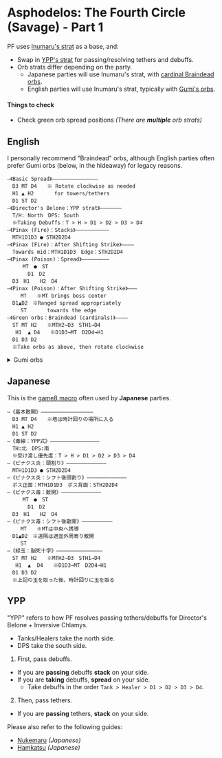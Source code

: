 # Asphodelos: The Fourth Circle (Savage) - Part 1

PF uses [Inumaru's strat](https://www.youtube.com/watch?v=LtrXblj9mJo) as a base, and:

- Swap in [YPP's strat](#ypp) for passing/resolving tethers and debuffs.
- Orb strats differ depending on the party.
    - Japanese parties will use Inumaru's strat, with [cardinal Braindead orbs](https://youtu.be/wq3lMm5Osu0?t=437).
    - English parties will use Inumaru's strat, typically with [Gumi's orbs](https://clips.twitch.tv/HedonisticLitigiousEyeballKippa-DwseFBSlll7XJjC1).

#### Things to check

- Check green orb spread positions *(There are **multiple** orb strats)*

## English
I personally recommend "Braindead" orbs, although English parties often prefer Gumi orbs (below, in the hideaway) for legacy reasons.
```text
―《Basic Spread》―――――――――――――――
　D3 MT D4　　※ Rotate clockwise as needed
　H1 ▲ H2　　　　for towers/tethers
　D1 ST D2
―《Director's Belone：YPP strat》―――――――
　T/H: North　DPS: South
　※Taking Debuffs：T > H > D1 > D2 > D3 > D4
―《Pinax (Fire)：Stacks》―――――――――――
　MTH1D1D3 ● STH2D2D4
―《Pinax (Fire)：After Shifting Strike》――――
　Towards mid：MTH1D1D3　Edge：STH2D2D4
―《Pinax (Poison)：Spread》―――――――――
　　　MT　●　ST
　　　　D1　D2
　D3　H1　　H2　D4
―《Pinax (Poison)：After Shifting Strike》―――
　　 MT　　※MT brings boss center
　D1▲D2　※Ranged spread appropriately
　　 ST　　　　towards the edge
―《Green orbs：Braindead (cardinals)》――――
　ST MT H2　　※MTH2→D3　STH1→D4
　 H1  ▲ D4　　※D1D3→MT　D2D4→H1
　D1 D3 D2
　※Take orbs as above, then rotate clockwise
```

<details>
  <summary>Gumi orbs</summary>

  ```text
  ―《Basic Spread》―――――――――――――――
  　D3 MT D4　　※ Rotate clockwise as needed
  　H1 ▲ H2　　　　for towers/tethers
  　D1 ST D2
  ―《Director's Belone：YPP strat》―――――――
  　T/H: North　DPS: South
  　※Taking Debuffs：T > H > D1 > D2 > D3 > D4
  ―《Pinax (Fire)：Stacks》―――――――――――
  　MTH1D1D3 ● STH2D2D4
  ―《Pinax (Fire)：After Shifting Strike》――――
  　Towards mid：MTH1D1D3　Edge：STH2D2D4
  ―《Pinax (Poison)：Spread》―――――――――
  　　　MT　●　ST
  　　　　D1　D2
  　D3　H1　　H2　D4
  ―《Pinax (Poison)：After Shifting Strike》―――
  　　 MT　　※MT brings boss center
  　D1▲D2　※Ranged spread appropriately
  　　 ST　　　　towards the edge
  ―《Green orbs：Gumi》――――――――――――
  　D4 MT H1　　※MTH1→D1　STH2→D3
  　 D3  ▲ ST　　※D1D2→MT　D3D4→ST
  　D2 D1 H2
  　※Take orbs as above, then rotate clockwise
  ```
</details>

## Japanese

This is the [game8 macro](https://game8.jp/ff14/421350) often used by **Japanese** parties.
```text
―《基本散開》―――――――――――――――――
　D3 MT D4　　※塔は時計回りの場所に入る
　H1 ▲ H2
　D1 ST D2
―《毒線：YPP式》――――――――――――――――
　TH:北　DPS:南
　※受け渡し優先度：T > H > D1 > D2 > D3 > D4
―《ピナクス炎：頭割り》―――――――――――――
　MTH1D1D3 ● STH2D2D4
―《ピナクス炎：シフト後頭割り》―――――――――――――
　ボス正面：MTH1D1D3　ボス背面：STH2D2D4
―《ピナクス毒：散開》―――――――――――――
　　　MT　●　ST
　　　　D1　D2
　D3　H1　　H2　D4
―《ピナクス毒：シフト後散開》――――――――――
　　 MT　　※MTは中央へ誘導
　D1▲D2　※遠隔は適宜外周寄り散開
　　 ST
―《緑玉：脳死十字》―――――――――――――――
　ST MT H2　　※MTH2→D3　STH1→D4
　 H1  ▲  D4　　※D1D3→MT　D2D4→H1
　D1 D3 D2
　※上記の玉を取った後、時計回りに玉を取る
```

## YPP

"YPP" refers to how PF resolves passing tethers/debuffs for Director's Belone + Inversive Chlamys.

- Tanks/Healers take the north side.
- DPS take the south side.

1. First, pass debuffs.
  - If you are **passing** debuffs **stack** on your side.
  - If you are **taking** debuffs, **spread** on your side.
    - Take debuffs in the order `Tank > Healer > D1 > D2 > D3 > D4`.

2. Then, pass tethers.
  - If you are **passing** tethers, **stack** on your side.

Please also refer to the following guides:

- [Nukemaru](https://youtu.be/wq3lMm5Osu0?t=36) *(Japanese)*
- [Hamkatsu](https://youtu.be/-PlvK8M6h-w) *(Japanese)*
